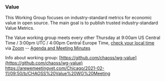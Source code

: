 ### Value

This Working Group focuses on industry-standard metrics for economic value in open source. The main goal is to publish trusted industry-standard Value Metrics. 

The Value working group meets every other Thursday at 9:00am US Central Time / 3:00pm UTC / 4:00pm Central Europe Time, [check your local time](https://arewemeetingyet.com/Chicago/2021-02-11/09:50/b/CHAOSS%20Value%20WG%20Meeting) via [Zoom](https://zoom.us/j/4998687533) -- [Agenda and Meeting Minutes](https://docs.google.com/document/d/1Bf6a1Ywi4m0Ywo4vuBBp3Q9_AA_QKbWf99WxAqRbpMw/edit)

Info about working group: [https://github.com/chaoss/wg-value](https://github.com/chaoss/wg-value)
https://arewemeetingyet.com/Chicago/2021-02-11/09:50/b/CHAOSS%20Value%20WG%20Meeting
